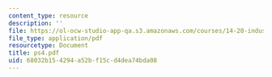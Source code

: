 ```yaml
---
content_type: resource
description: ''
file: https://ol-ocw-studio-app-qa.s3.amazonaws.com/courses/14-20-industrial-organization-and-public-policy-spring-2003/68032b154294a52bf15cd4dea74bda08_ps4.pdf
file_type: application/pdf
resourcetype: Document
title: ps4.pdf
uid: 68032b15-4294-a52b-f15c-d4dea74bda08
---
```

